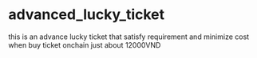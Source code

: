 # advanced_lucky_ticket
this is an advance lucky ticket that satisfy requirement and minimize cost when buy ticket onchain just about 12000VND
